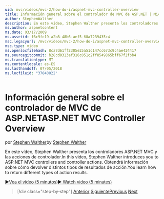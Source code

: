 ```yaml
---
uid: mvc/videos/mvc-2/how-do-i/aspnet-mvc-controller-overview
title: Información general sobre el controlador de MVC de ASP.NET | Microsoft Docs
author: StephenWalther
description: En este vídeo, Stephen Walther presenta los controladores ASP.NET MVC y las acciones de controlador. Obtendrá información sobre cómo devolver distintos tipos de resultados de acción.
ms.author: aspnetcontent
ms.date: 03/17/2009
ms.assetid: f6c9fc19-a2b8-48b6-aef5-68a7239435c4
msc.legacyurl: /mvc/videos/mvc-2/how-do-i/aspnet-mvc-controller-overview
msc.type: video
ms.openlocfilehash: 8ca7d61ff2305e25a51c147cc673c9c4ae434417
ms.sourcegitcommit: b28cd0313af316c051c2ff8549865bff67f2fbb4
ms.translationtype: MT
ms.contentlocale: es-ES
ms.lasthandoff: 07/05/2018
ms.locfileid: "37840822"
---
```

<a name="aspnet-mvc-controller-overview"></a><span data-ttu-id="ad343-104">Información general sobre el controlador de MVC de ASP.NET</span><span class="sxs-lookup"><span data-stu-id="ad343-104">ASP.NET MVC Controller Overview</span></span>
====================
<span data-ttu-id="ad343-105">por [Stephen Walther](https://github.com/StephenWalther)</span><span class="sxs-lookup"><span data-stu-id="ad343-105">by [Stephen Walther](https://github.com/StephenWalther)</span></span>

<span data-ttu-id="ad343-106">En este vídeo, Stephen Walther presenta los controladores ASP.NET MVC y las acciones de controlador.</span><span class="sxs-lookup"><span data-stu-id="ad343-106">In this video, Stephen Walther introduces you to ASP.NET MVC controllers and controller actions.</span></span> <span data-ttu-id="ad343-107">Obtendrá información sobre cómo devolver distintos tipos de resultados de acción.</span><span class="sxs-lookup"><span data-stu-id="ad343-107">You learn how to return different types of action results.</span></span>

[<span data-ttu-id="ad343-108">&#9654;Vea el vídeo (5 minutos)</span><span class="sxs-lookup"><span data-stu-id="ad343-108">&#9654; Watch video (5 minutes)</span></span>](https://channel9.msdn.com/Blogs/ASP-NET-Site-Videos/aspnet-mvc-controller-overview)

> [!div class="step-by-step"]
> <span data-ttu-id="ad343-109">[Anterior](understanding-models-views-and-controllers.md)
> [Siguiente](understanding-controllers-controller-actions-and-action-results.md)</span><span class="sxs-lookup"><span data-stu-id="ad343-109">[Previous](understanding-models-views-and-controllers.md)
[Next](understanding-controllers-controller-actions-and-action-results.md)</span></span>
